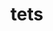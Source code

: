 <!--
 * @Author: your name
 * @Date: 2020-04-02 16:58:53
 * @LastEditTime: 2020-04-02 16:58:53
 * @LastEditors: Please set LastEditors
 * @Description: In User Settings Edit
 * @FilePath: /luwei-wiki/guide/test/test.md
 -->
# tets